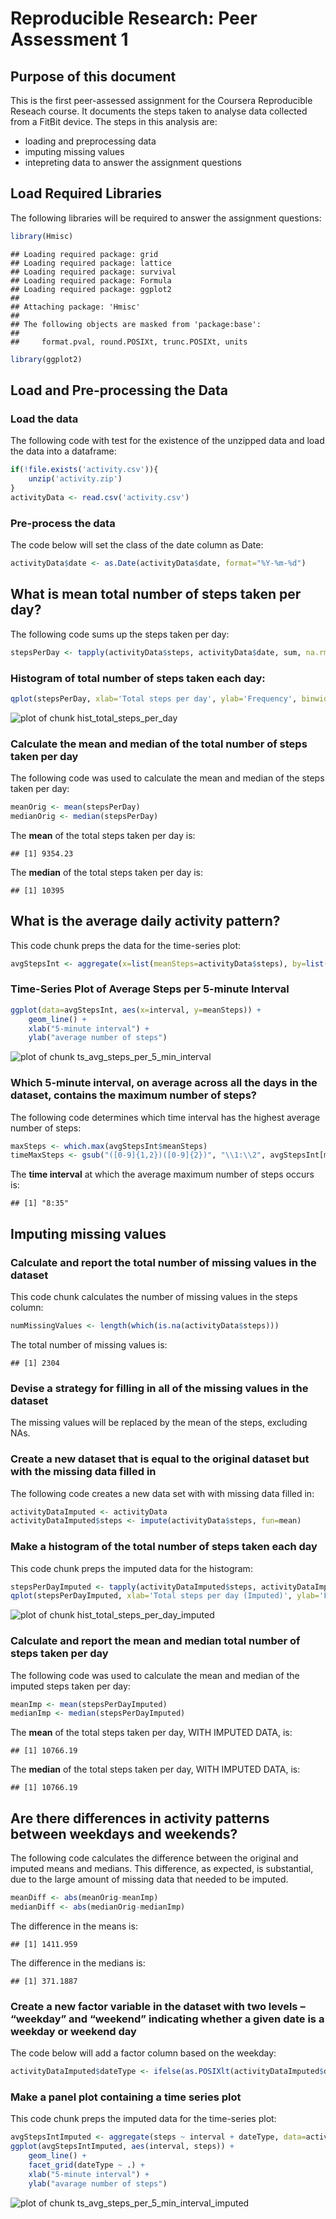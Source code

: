 Reproducible Research: Peer Assessment 1
========================================
## Purpose of this document
This is the first peer-assessed assignment for the Coursera Reproducible Reseach course. It documents the steps taken to analyse data collected from a FitBit device. The steps in this analysis are:

- loading and preprocessing data
- imputing missing values
- intepreting data to answer the assignment questions

## Load Required Libraries
The following libraries will be required to answer the assignment questions:

```r
library(Hmisc)
```

```
## Loading required package: grid
## Loading required package: lattice
## Loading required package: survival
## Loading required package: Formula
## Loading required package: ggplot2
## 
## Attaching package: 'Hmisc'
## 
## The following objects are masked from 'package:base':
## 
##     format.pval, round.POSIXt, trunc.POSIXt, units
```

```r
library(ggplot2)
```

## Load and Pre-processing the Data
### Load the data
The following code with test for the existence of the unzipped data and load the data into a dataframe:

```r
if(!file.exists('activity.csv')){
    unzip('activity.zip')
}
activityData <- read.csv('activity.csv')
```
### Pre-process the data
The code below will set the class of the date column as Date:

```r
activityData$date <- as.Date(activityData$date, format="%Y-%m-%d")
```

## What is mean total number of steps taken per day?
The following code sums up the steps taken per day:

```r
stepsPerDay <- tapply(activityData$steps, activityData$date, sum, na.rm=TRUE)
```

### Histogram of total number of steps taken each day:

```r
qplot(stepsPerDay, xlab='Total steps per day', ylab='Frequency', binwidth=500)
```

![plot of chunk hist_total_steps_per_day](figure/hist_total_steps_per_day-1.png) 

### Calculate the mean and median of the total number of steps taken per day
The following code was used to calculate the mean and median of the steps taken per day:

```r
meanOrig <- mean(stepsPerDay)
medianOrig <- median(stepsPerDay)
```

The **mean** of the total steps taken per day is: 

```
## [1] 9354.23
```
The **median** of the total steps taken per day is: 

```
## [1] 10395
```

## What is the average daily activity pattern?
This code chunk preps the data for the time-series plot:

```r
avgStepsInt <- aggregate(x=list(meanSteps=activityData$steps), by=list(interval=activityData$interval), FUN=mean, na.rm=TRUE)
```

### Time-Series Plot of Average Steps per 5-minute Interval

```r
ggplot(data=avgStepsInt, aes(x=interval, y=meanSteps)) +
    geom_line() +
    xlab("5-minute interval") +
    ylab("average number of steps")
```

![plot of chunk ts_avg_steps_per_5_min_interval](figure/ts_avg_steps_per_5_min_interval-1.png) 

### Which 5-minute interval, on average across all the days in the dataset, contains the maximum number of steps?
The following code determines which time interval has the highest average number of steps:

```r
maxSteps <- which.max(avgStepsInt$meanSteps)
timeMaxSteps <- gsub("([0-9]{1,2})([0-9]{2})", "\\1:\\2", avgStepsInt[maxSteps,'interval'])
```

The **time interval** at which the average maximum number of steps occurs is:

```
## [1] "8:35"
```

## Imputing missing values

### Calculate and report the total number of missing values in the dataset
This code chunk calculates the number of missing values in the steps column:

```r
numMissingValues <- length(which(is.na(activityData$steps)))
```

The total number of missing values is:

```
## [1] 2304
```

### Devise a strategy for filling in all of the missing values in the dataset
The missing values will be replaced by the mean of the steps, excluding NAs.

### Create a new dataset that is equal to the original dataset but with the missing data filled in
The following code creates a new data set with with missing data filled in:

```r
activityDataImputed <- activityData
activityDataImputed$steps <- impute(activityData$steps, fun=mean)
```

### Make a histogram of the total number of steps taken each day
This code chunk preps the imputed data for the histogram:

```r
stepsPerDayImputed <- tapply(activityDataImputed$steps, activityDataImputed$date, sum)
qplot(stepsPerDayImputed, xlab='Total steps per day (Imputed)', ylab='Frequency', binwidth=500)
```

![plot of chunk hist_total_steps_per_day_imputed](figure/hist_total_steps_per_day_imputed-1.png) 

### Calculate and report the mean and median total number of steps taken per day
The following code was used to calculate the mean and median of the imputed steps taken per day:

```r
meanImp <- mean(stepsPerDayImputed)
medianImp <- median(stepsPerDayImputed)
```
The **mean** of the total steps taken per day, WITH IMPUTED DATA, is: 

```
## [1] 10766.19
```
The **median** of the total steps taken per day, WITH IMPUTED DATA, is: 

```
## [1] 10766.19
```

## Are there differences in activity patterns between weekdays and weekends?
The following code calculates the difference between the original and imputed means and medians. This difference, as expected, is substantial, due to the large amount of missing data that needed to be imputed.

```r
meanDiff <- abs(meanOrig-meanImp)
medianDiff <- abs(medianOrig-medianImp)
```

The difference in the means is:

```
## [1] 1411.959
```

The difference in the medians is:

```
## [1] 371.1887
```
### Create a new factor variable in the dataset with two levels – “weekday” and “weekend” indicating whether a given date is a weekday or weekend day
The code below will add a factor column based on the weekday: 

```r
activityDataImputed$dateType <- ifelse(as.POSIXlt(activityDataImputed$date)$wday %in% c(0,6), 'weekend', 'weekday')
```

### Make a panel plot containing a time series plot
This code chunk preps the imputed data for the time-series plot:

```r
avgStepsIntImputed <- aggregate(steps ~ interval + dateType, data=activityDataImputed, mean)
ggplot(avgStepsIntImputed, aes(interval, steps)) + 
    geom_line() + 
    facet_grid(dateType ~ .) +
    xlab("5-minute interval") + 
    ylab("avarage number of steps")
```

![plot of chunk ts_avg_steps_per_5_min_interval_imputed](figure/ts_avg_steps_per_5_min_interval_imputed-1.png) 
